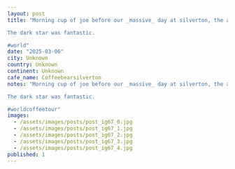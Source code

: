```yaml
---
layout: post
title: "Morning cup of joe before our _massive_ day at silverton, the adorable @coffeebearsilverton, everyone on our day recognized @sarahkaysmithâs breakfast burrito. 

The dark star was fantastic.

#world"
date: "2025-03-06"
city: Unknown
country: Unknown
continent: Unknown
cafe_name: Coffeebearsilverton
notes: "Morning cup of joe before our _massive_ day at silverton, the adorable @coffeebearsilverton, everyone on our day recognized @sarahkaysmithâs breakfast burrito. 

The dark star was fantastic.

#worldcoffeetour"
images:
  - /assets/images/posts/post_ig67_0.jpg
  - /assets/images/posts/post_ig67_1.jpg
  - /assets/images/posts/post_ig67_2.jpg
  - /assets/images/posts/post_ig67_3.jpg
  - /assets/images/posts/post_ig67_4.jpg
published: 1
---
```

